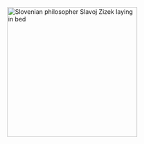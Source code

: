 <img src="[[https://tzal.org/img/slavoj-zizek-hipster-quackery-onpage.webp](https://tzal.org/img/slavoj-zizek-hipster-quackery-onpage.webp)](https://tzal.org/img/slavoj-zizek-hipster-quackery-onpage.webp)" alt="Slovenian philosopher Slavoj Zizek laying in bed" width="300"/>
